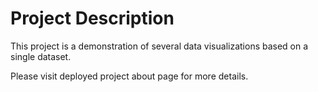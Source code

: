 # Project Description

This project is a demonstration of several data visualizations based on a single dataset.

Please visit deployed project about page for more details.
